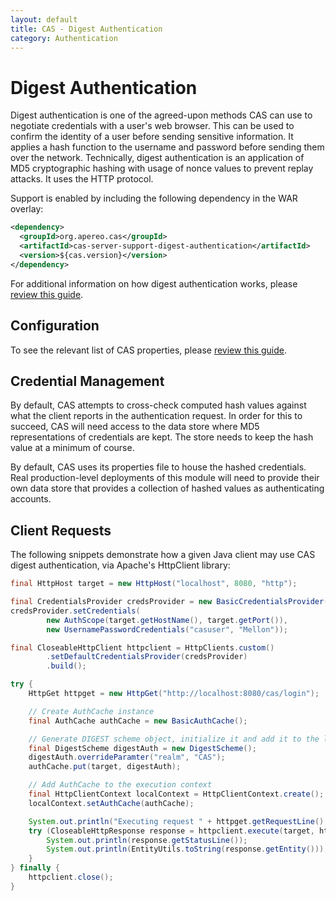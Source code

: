 ```yaml
---
layout: default
title: CAS - Digest Authentication
category: Authentication
---
```


# Digest Authentication

Digest authentication is one of the agreed-upon methods CAS can use to negotiate credentials with a user's web browser. This can be used to confirm the identity of a user before sending sensitive information. It applies a hash function to the username and password before sending them over the network. Technically, digest authentication is an application of MD5 cryptographic hashing with usage of nonce values to prevent replay attacks. It uses the HTTP protocol.

Support is enabled by including the following dependency in the WAR overlay:

```xml
<dependency>
  <groupId>org.apereo.cas</groupId>
  <artifactId>cas-server-support-digest-authentication</artifactId>
  <version>${cas.version}</version>
</dependency>
```

For additional information on how digest authentication works, please [review this guide](https://en.wikipedia.org/wiki/Digest_access_authentication).

## Configuration

To see the relevant list of CAS properties, please [review this guide](../configuration/Configuration-Properties.html#digest-authentication).

## Credential Management

By default, CAS attempts to cross-check computed hash values against what the client reports in the authentication request. In order for this to succeed, CAS will need access to the data store where MD5 representations of credentials are kept. The store needs to keep the hash value at a minimum of course.

By default, CAS uses its properties file to house the hashed credentials. Real production-level deployments of this module will need to provide their own data store that provides a collection of hashed values as authenticating accounts.

## Client Requests

The following snippets demonstrate how a given Java client may use CAS digest authentication, via Apache's HttpClient library:

```java
final HttpHost target = new HttpHost("localhost", 8080, "http");

final CredentialsProvider credsProvider = new BasicCredentialsProvider();
credsProvider.setCredentials(
        new AuthScope(target.getHostName(), target.getPort()),
        new UsernamePasswordCredentials("casuser", "Mellon"));

final CloseableHttpClient httpclient = HttpClients.custom()
        .setDefaultCredentialsProvider(credsProvider)
        .build();

try {
    HttpGet httpget = new HttpGet("http://localhost:8080/cas/login");

    // Create AuthCache instance
    final AuthCache authCache = new BasicAuthCache();

    // Generate DIGEST scheme object, initialize it and add it to the local auth cache
    final DigestScheme digestAuth = new DigestScheme();
    digestAuth.overrideParamter("realm", "CAS");
    authCache.put(target, digestAuth);

    // Add AuthCache to the execution context
    final HttpClientContext localContext = HttpClientContext.create();
    localContext.setAuthCache(authCache);

    System.out.println("Executing request " + httpget.getRequestLine() + " to target " + target);
    try (CloseableHttpResponse response = httpclient.execute(target, httpget, localContext)) {
        System.out.println(response.getStatusLine());
        System.out.println(EntityUtils.toString(response.getEntity()));
    }
} finally {
    httpclient.close();
}
```
